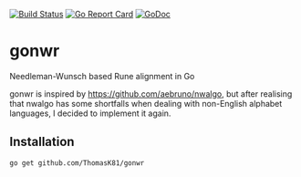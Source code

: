[![Build Status](https://travis-ci.org/ThomasK81/gonwr.svg?branch=master)](https://travis-ci.org/ThomasK81/gonwr)
[![Go Report Card](https://goreportcard.com/badge/github.com/ThomasK81/gonwr)](https://goreportcard.com/report/github.com/ThomasK81/gonwr)
[![GoDoc](https://godoc.org/github.com/ThomasK81/gonwr?status.svg)](https://godoc.org/github.com/ThomasK81/gonwr)

# gonwr
Needleman-Wunsch based Rune alignment in Go

gonwr is inspired by https://github.com/aebruno/nwalgo, but after realising that nwalgo has some shortfalls when dealing with non-English alphabet languages, I decided to implement it again. 

## Installation

`go get github.com/ThomasK81/gonwr`

